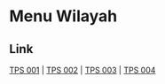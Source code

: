 # Menu Wilayah

## Link

[TPS 001](https://github.com/gigit-pemilu/pemilu-2024-91-papua/tree/main/pilpres/hitung-suara/sub/91-papua/sub/20-mamberamo-raya/sub/06-waropen-atas/sub/2003-sipisi/sub/001-tps)
 | 
[TPS 002](https://github.com/gigit-pemilu/pemilu-2024-91-papua/tree/main/pilpres/hitung-suara/sub/91-papua/sub/20-mamberamo-raya/sub/06-waropen-atas/sub/2003-sipisi/sub/002-tps)
 | 
[TPS 003](https://github.com/gigit-pemilu/pemilu-2024-91-papua/tree/main/pilpres/hitung-suara/sub/91-papua/sub/20-mamberamo-raya/sub/06-waropen-atas/sub/2003-sipisi/sub/003-tps)
 | 
[TPS 004](https://github.com/gigit-pemilu/pemilu-2024-91-papua/tree/main/pilpres/hitung-suara/sub/91-papua/sub/20-mamberamo-raya/sub/06-waropen-atas/sub/2003-sipisi/sub/004-tps)

